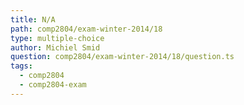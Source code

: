 ```yaml
---
title: N/A
path: comp2804/exam-winter-2014/18
type: multiple-choice
author: Michiel Smid
question: comp2804/exam-winter-2014/18/question.ts
tags:
  - comp2804
  - comp2804-exam
---
```

